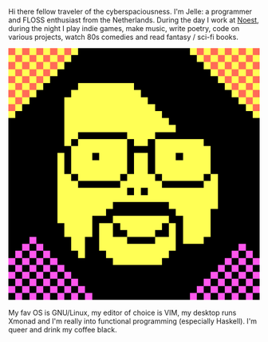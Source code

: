<!--
title: About me
-->
Hi there fellow traveler of the cyberspaciousness. I'm Jelle: a programmer and
FLOSS enthusiast from the Netherlands. During the day I work at
[Noest](http://noest.io/), during the night I play indie games, make music, write
poetry, code on various projects, watch 80s comedies and read fantasy / sci-fi
books.

![Jelle's avatar](/assets/jelle.png)

My fav OS is GNU/Linux, my editor of choice is VIM, my desktop runs Xmonad and
I'm really into functional programming (especially Haskell). I'm queer and drink
my coffee black. 

